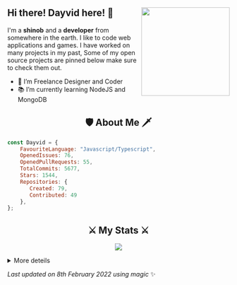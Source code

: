 ## Hi there! Dayvid here! 👋 <img align="right" src="https://avatars.githubusercontent.com/u/77745454?v=4" width="200" />
I'm a **shinob** and a **developer** from somewhere in the earth. I like to code web applications and games. I have worked on many projects in my past, Some of my open source projects are pinned below make sure to check them out.
  
- 🎨 I’m Freelance Designer and Coder
- 📚 I’m currently learning NodeJS and MongoDB
 
  
<h2 align="center"> 🛡️ About Me 🗡️ </h2>

```js
const Dayvid = {
    FavouriteLanguage: "Javascript/Typescript",
    OpenedIssues: 76,
    OpenedPullRequests: 55,
    TotalCommits: 5677,
    Stars: 1544,
    Repositories: {
       Created: 79,
       Contributed: 49
    },
}; 
```
  
<h2 align="center">⚔️ My Stats ⚔️</h2>
<p align="center">
<img src="https://github-readme-streak-stats.herokuapp.com/?user=Dayvid-san&theme=tokyonight">
</p>

<details>
    <summary>More deteils</summary>
 <div align="center">
  <img height="170em" src="https://github-readme-stats.vercel.app/api?username=Dayvid-san&show_icons=true&theme=tokyonight&include_all_commits=true&count_private=true"/>
  <img height="170em" src="https://github-readme-stats.vercel.app/api/top-langs/?username=Dayvid-san&layout=compact&langs_count=9&theme=tokyonight"/><br>
</div>    
</details>


  
<!-- Last updated on Tue Feb 08 2022 12:23:10 GMT+0000 (Coordinated Universal Time) ;-;-->
<i>Last updated on 8th February 2022 using magic</i> ✨
